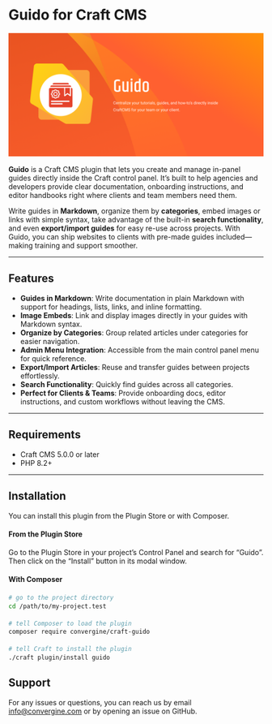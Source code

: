 # Guido for Craft CMS  
![Screenshot](./docs/images/preview.png)

**Guido** is a Craft CMS plugin that lets you create and manage in-panel guides directly inside the Craft control panel. It’s built to help agencies and developers provide clear documentation, onboarding instructions, and editor handbooks right where clients and team members need them.  

Write guides in **Markdown**, organize them by **categories**, embed images or links with simple syntax, take advantage of the built-in **search functionality**, and even **export/import guides** for easy re-use across projects. With Guido, you can ship websites to clients with pre-made guides included—making training and support smoother.  

---

## Features  

- **Guides in Markdown**: Write documentation in plain Markdown with support for headings, lists, links, and inline formatting.  
- **Image Embeds**: Link and display images directly in your guides with Markdown syntax.  
- **Organize by Categories**: Group related articles under categories for easier navigation.  
- **Admin Menu Integration**: Accessible from the main control panel menu for quick reference.  
- **Export/Import Articles**: Reuse and transfer guides between projects effortlessly.  
- **Search Functionality**: Quickly find guides across all categories.  
- **Perfect for Clients & Teams**: Provide onboarding docs, editor instructions, and custom workflows without leaving the CMS.  

---

## Requirements  

- Craft CMS 5.0.0 or later 
- PHP 8.2+

---

## Installation  

You can install this plugin from the Plugin Store or with Composer.  

#### From the Plugin Store  
Go to the Plugin Store in your project’s Control Panel and search for “Guido”. Then click on the “Install” button in its modal window.  

#### With Composer  

```bash
# go to the project directory
cd /path/to/my-project.test

# tell Composer to load the plugin
composer require convergine/craft-guido

# tell Craft to install the plugin
./craft plugin/install guido
```

## Support

For any issues or questions, you can reach us by email info@convergine.com or by opening an issue on GitHub.
